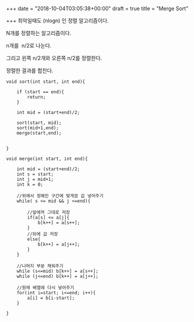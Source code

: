 +++
date = "2018-10-04T03:05:38+00:00"
draft = true
title = "Merge Sort"

+++
최악일때도 (nlogn) 인 정렬 알고리즘이다.

N개를 정렬하는 알고리즘이다.

n개를  n/2로 나눈다.

그리고 왼쪽 n/2개와 오른쪽 n/2를 정렬한다.

정렬한 결과를 합친다.

    void sort(int start, int end){
        
        if (start == end){
            return;
        }
        
        int mid = (start+end)/2;
        
        sort(start, mid);
        sort(mid+1,end);
        merge(start,end);
    
    
    }
    
    void merge(int start, int end){
        
        int mid = (start+end)/2;
        int s = start;
        int j = mid+1;
        int k = 0;
    
        //위에서 정해진 구간에 맞게끔 값 넣어주기
        while( s <= mid && j <=end){
            
            //앞에꺼 그대로 저장
            if(a[s] <= a[j]{
                b[k++] = a[s++];
            }
            //뒤에 값 저장
            else{
                b[k++] = a[j++];
            }
        }
        
        //나머지 부분 채워주기
        while (s<=mid) b[k++] = a[s++];
        while (j<=end) b[k++] = a[j++];
        
        //원래 배열에 다시 넣어주기
        for(int i=start; i<=end; i++){
            a[i] = b[i-start];
        }
    
    }